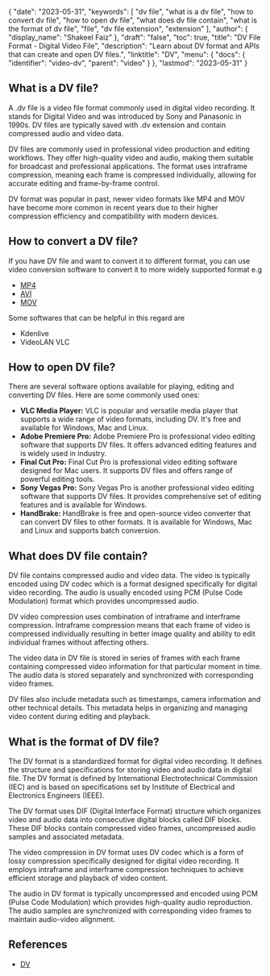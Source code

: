 {
  "date": "2023-05-31",
  "keywords": [
    "dv file",
    "what is a dv file",
    "how to convert dv file",
    "how to open dv file",
    "what does dv file contain",
    "what is the format of dv file",
    "file",
    "dv file extension",
    "extension"
  ],
  "author": {
    "display_name": "Shakeel Faiz"
  },
  "draft": "false",
  "toc": true,
  "title": "DV File Format - Digital Video File",
  "description": "Learn about DV format and APIs that can create and open DV files.",
  "linktitle": "DV",
  "menu": {
    "docs": {
      "identifier": "video-dv",
      "parent": "video"
    }
  },
  "lastmod": "2023-05-31"
}

## What is a DV file?

A .dv file is a video file format commonly used in digital video recording. It stands for Digital Video and was introduced by Sony and Panasonic in 1990s. DV files are typically saved with .dv extension and contain compressed audio and video data.

DV files are commonly used in professional video production and editing workflows. They offer high-quality video and audio, making them suitable for broadcast and professional applications. The format uses intraframe compression, meaning each frame is compressed individually, allowing for accurate editing and frame-by-frame control.

DV format was popular in past, newer video formats like MP4 and MOV have become more common in recent years due to their higher compression efficiency and compatibility with modern devices.

## How to convert a DV file?

If you have DV file and want to convert it to different format, you can use video conversion software to convert it to more widely supported format e.g

- [MP4](https://docs.fileformat.com/video/mp4/)
- [AVI](https://docs.fileformat.com/video/avi/)
- [MOV](https://docs.fileformat.com/video/mov/)

Some softwares that can be helpful in this regard are 

- Kdenlive
- VideoLAN VLC

## How to open DV file?

There are several software options available for playing, editing and converting DV files. Here are some commonly used ones:

- **VLC Media Player:** VLC is popular and versatile media player that supports a wide range of video formats, including DV. It's free and available for Windows, Mac and Linux.
- **Adobe Premiere Pro:** Adobe Premiere Pro is professional video editing software that supports DV files. It offers advanced editing features and is widely used in industry. 
- **Final Cut Pro:** Final Cut Pro is professional video editing software designed for Mac users. It supports DV files and offers range of powerful editing tools. 
- **Sony Vegas Pro:** Sony Vegas Pro is another professional video editing software that supports DV files. It provides comprehensive set of editing features and is available for Windows.
- **HandBrake:** HandBrake is free and open-source video converter that can convert DV files to other formats. It is available for Windows, Mac and Linux and supports batch conversion.

## What does DV file contain?

DV file contains compressed audio and video data. The video is typically encoded using DV codec which is a format designed specifically for digital video recording. The audio is usually encoded using PCM (Pulse Code Modulation) format which provides uncompressed audio.

DV video compression uses combination of intraframe and interframe compression. Intraframe compression means that each frame of video is compressed individually resulting in better image quality and ability to edit individual frames without affecting others. 

The video data in DV file is stored in series of frames with each frame containing compressed video information for that particular moment in time. The audio data is stored separately and synchronized with corresponding video frames.

DV files also include metadata such as timestamps, camera information and other technical details. This metadata helps in organizing and managing video content during editing and playback.

## What is the format of DV file?

The DV format is a standardized format for digital video recording. It defines the structure and specifications for storing video and audio data in digital file. The DV format is defined by International Electrotechnical Commission (IEC) and is based on specifications set by Institute of Electrical and Electronics Engineers (IEEE).

The DV format uses DIF (Digital Interface Format) structure which organizes video and audio data into consecutive digital blocks called DIF blocks. These DIF blocks contain compressed video frames, uncompressed audio samples and associated metadata.

The video compression in DV format uses DV codec which is a form of lossy compression specifically designed for digital video recording. It employs intraframe and interframe compression techniques to achieve efficient storage and playback of video content.

The audio in DV format is typically uncompressed and encoded using PCM (Pulse Code Modulation) which provides high-quality audio reproduction. The audio samples are synchronized with corresponding video frames to maintain audio-video alignment.

## References
* [DV](https://en.wikipedia.org/wiki/DV)
